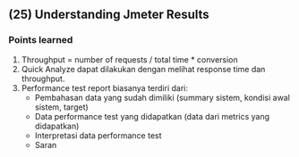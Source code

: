 ## (25) Understanding Jmeter Results

### Points learned
1. Throughput = number of requests / total time * conversion
2. Quick Analyze dapat dilakukan dengan melihat response time dan throughput. 
3. Performance test report biasanya terdiri dari:
	* Pembahasan data yang sudah dimiliki (summary sistem, kondisi awal sistem, target)
	* Data performance test yang didapatkan (data dari metrics yang didapatkan)
	* Interpretasi data performance test
	* Saran